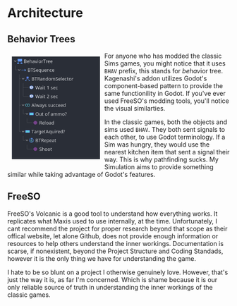 # Architecture

## Behavior Trees

<img src="./imgs/gdbehav-2021-03-13%20085615.png" style="float:left;padding:10px" width="200">

For anyone who has modded the classic Sims games, you might notice that it uses `BHAV` prefix, this stands for *behav*ior tree. Kagenashi's addon utilizes Godot's component-based pattern to provide the same functionility in Godot. If you've ever used FreeSO's modding tools, you'll notice the visual similarties.

In the classic games, both the objects and sims used `BHAV`. They both sent signals to each other, to use Godot terminology. If a Sim was hungry, they would use the nearest kitchen item that sent a signal their way. This is why pathfinding sucks. My Simulation aims to provide something similar while taking advantage of Godot's features.

## FreeSO

FreeSO's Volcanic is a good tool to understand how everything works. It replicates what Maxis used to use internally, at the time. Unfortunately, I cant recommend the project for proper research beyond that scope as their offical website, let alone Github, does not provide enough information or resources to help others understand the inner workings. Documentation is scarse, if nonexistent, beyond the Project Structure and Coding Standads, however it is the only thing we have for understanding the game.

I hate to be so blunt on a project I otherwise genuinely love. However, that's just the way it is, as far I'm concerned. Which is shame because it is our only reliable source of truth in understanding the inner workings of the classic games.

